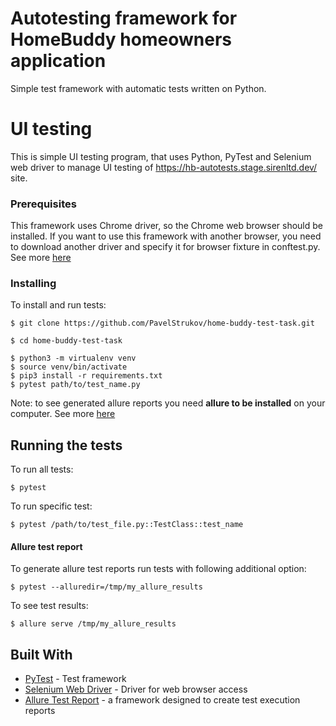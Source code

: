 # Autotesting framework for HomeBuddy homeowners application

Simple test framework with automatic tests written on Python.

# UI testing

This is simple UI testing program, that uses Python, PyTest and Selenium web driver to manage UI testing 
of https://hb-autotests.stage.sirenltd.dev/ site.

### Prerequisites

This framework uses Chrome driver, so the Chrome web browser should be installed.
If you want to use this framework with another browser, you need to download another driver and specify it
for browser fixture in conftest.py.
See more [here](https://selenium-python.readthedocs.io/installation.html#drivers)

### Installing

To install and run tests:

```
$ git clone https://github.com/PavelStrukov/home-buddy-test-task.git

$ cd home-buddy-test-task

$ python3 -m virtualenv venv
$ source venv/bin/activate
$ pip3 install -r requirements.txt
$ pytest path/to/test_name.py
```

Note: to see generated allure reports you need **allure to be installed** on your computer.
    See more [here](https://docs.qameta.io/allure/#_installing_a_commandline)

## Running the tests

To run all tests:
```
$ pytest
```
To run specific test:
```
$ pytest /path/to/test_file.py::TestClass::test_name
```

#### Allure test report

To generate allure test reports run tests with following additional option:

```
$ pytest --alluredir=/tmp/my_allure_results
```

To see test results:
```
$ allure serve /tmp/my_allure_results
```

## Built With

* [PyTest](https://docs.pytest.org/en/latest/) - Test framework
* [Selenium Web Driver](https://www.selenium.dev/documentation/en/webdriver/) - Driver for web browser access
* [Allure Test Report](https://docs.qameta.io/allure/) - a framework designed to create test execution reports
